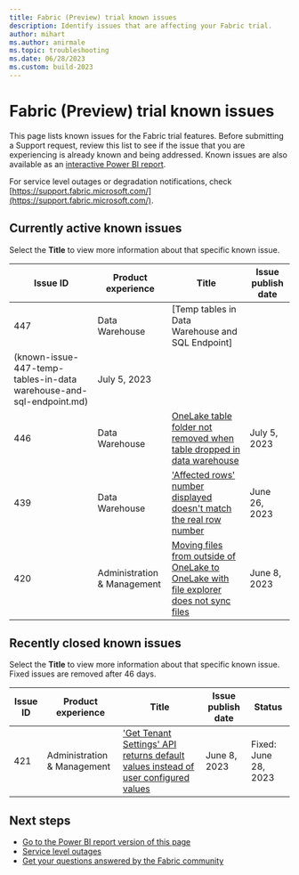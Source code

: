 ```yaml
---
title: Fabric (Preview) trial known issues
description: Identify issues that are affecting your Fabric trial. 
author: mihart
ms.author: anirmale
ms.topic: troubleshooting    
ms.date: 06/28/2023
ms.custom: build-2023
---
```


# Fabric (Preview) trial known issues

This page lists known issues for the Fabric trial features. Before submitting a Support request, review this list to see if the issue that you are experiencing is already known and being addressed. Known issues are also available as an [interactive Power BI report](https://support.fabric.microsoft.com/known-issues/).

For service level outages or degradation notifications, check [https://support.fabric.microsoft.com/](https://support.fabric.microsoft.com/).  

## Currently active known issues

Select the **Title** to view more information about that specific known issue.

|  Issue ID |  Product experience     |  Title                           |  Issue publish date |  
|-----------|-------------------------|----------------------------------|---------------------|
|  447  | Data Warehouse | [Temp tables in Data Warehouse and SQL Endpoint]
(known-issue-447-temp-tables-in-data warehouse-and-sql-endpoint.md)    |  July 5, 2023  |
|  446  | Data Warehouse | [OneLake table folder not removed when table dropped in data warehouse](known-issue-446-oneLake-table-folder-removed-when-table-dropped-in-dw.md)    |  July 5, 2023  |
|  439  | Data Warehouse | ['Affected rows' number displayed doesn't match the real row number](known-issues/known-issue-439-affected-rows-number-displayed-doesnt-match.md)    |  June 26, 2023  |
|  420  | Administration & Management | [Moving files from outside of OneLake to OneLake with file explorer does not sync files](known-issues/known-issue-420-moving-files-to-onelake-file-explorer-doesnt-sync.md)    |  June 8, 2023  |

## Recently closed known issues

Select the **Title** to view more information about that specific known issue. Fixed issues are removed after 46 days.

|  Issue ID |  Product experience  |  Title                            |  Issue publish date |  Status  |
|-----------|----------------------|-----------------------------------|---------------------|----------|
|  421  | Administration & Management | ['Get Tenant Settings' API returns default values instead of user configured values](known-issues/known-issue-421-get-tenant-settings-api-returns-default-values.md)    |  June 8, 2023  |  Fixed: June 28, 2023  |

## Next steps

- [Go to the Power BI report version of this page](https://support.fabric.microsoft.com/known-issues/)
- [Service level outages](https://support.fabric.microsoft.com/)
- [Get your questions answered by the Fabric community](https://community.fabric.microsoft.com)
